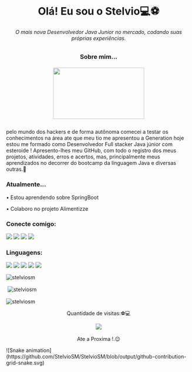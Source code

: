 <h1 align="center">Olá! Eu sou o Stelvio💻⚽</h1> 
<h6 align="center">O mais nova Desenvolvedor Java Junior no mercado, codando suas próprias experiências.</h6>

<h3 align="center">Sobre mim...</h3>
<h5 align="center"><img src="https://media.giphy.com/media/DIbzujHh2PCbm/giphy.gif" width=248px height=140px></h5> 
pelo mundo dos hackers e de forma autônoma comecei a testar os conhecimentos na área ate que meu tio me apresentou a Generation hoje estou me formado como Desenvolvedor Full stacker Java júnior com esteroide ! Apresento-lhes meu GitHub, com todo o registro dos meus projetos, atividades, erros e acertos, mas, principalmente meus aprendizados no decorrer do bootcamp da linguagem Java e diversas outras.💖
<h3 align="left">Atualmente...</h3>
<p>• Estou aprendendo sobre SpringBoot</p>
<p>• Colaboro no projeto Alimentizze</p>

<h3 align="left">Conecte comigo:</h3> 
<div><a href="https://www.linkedin.com/in/stelvio-alexandre-smith-976161209/"><img src="https://img.shields.io/badge/linkedin-%230077B5.svg?&style=for-the-badge&logo=linkedin&logoColor=white"></a>
<a href="https://api.whatsapp.com/send?phone=5511981146092"><img src="https://img.shields.io/badge/WhatsApp-25D366?style=for-the-badge&logo=whatsapp&logoColor=white"></a> 
<a href="https://www.instagram.com/silvio.smith/"><img src="https://img.shields.io/badge/instagram-%23E4405F.svg?&style=for-the-badge&logo=instagram&logoColor=white"></a>
<a href="https://www.facebook.com/stelviojosimar.maria/"><img src="https://img.shields.io/badge/facebook-%231877F2.svg?&style=for-the-badge&logo=facebook&logoColor=white"></a>


<h3 align="left">Linguagens:</h3>
<div><img src="https://img.shields.io/badge/java-999910?.svg?&style=for-the-badge&logo=java&logoColor=blank">
<img src="https://img.shields.io/badge/html5%20-FF7F50?.svg?&style=for-the-badge&logo=html5&logoColor=blank">
<img src="https://img.shields.io/badge/mysql-%231877F2?.svg?&style=for-the-badge&logo=mysql&logoColor=blank">
<img src="https://img.shields.io/badge/spring%20-00FF7F?.svg?&style=for-the-badge&logo=spring&logoColor=blank">
<img src="https://img.shields.io/badge/python%20-B0E0E6?.svg?&style=for-the-badge&logo=python&logoColor=blank">

<p><img align="esquerda" src="https://github-readme-stats.vercel.app/api/top-langs?username=stelviosm&show_icons=true&locale=en&layout=compact" alt="stelviosm" /></p>  
  
<p>&nbsp;<img align="center" src ="https://github-readme-stats.vercel.app/api?username=stelviosm&show_icons=true&locale=en" alt="stelviosm" /></p>
<p><img align="center" src="https://github-readme-streak-stats.herokuapp.com/?user=stelviosm&" alt="stelviosm" /></p>
  
  <p align="center">
 Quantidade de visitas:⚽💻 <br></p>
<p align="center"> 
   <img alingn="center" src="https://profile-counter.glitch.me/StelvioSM/count.svg" /></p>
<p align="center">
Ate a Proxima !.😉
</p>
![Snake animation](https://github.com/StelvioSM/StelvioSM/blob/output/github-contribution-grid-snake.svg)
